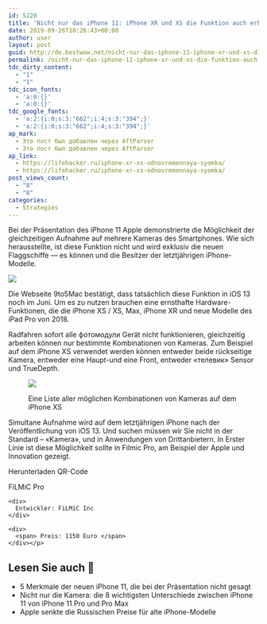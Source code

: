 ```yaml
---
id: 5220
title: 'Nicht nur das iPhone 11: iPhone XR und XS die Funktion auch erhalten die gleichzeitige Aufnahme auf mehrere Kameras'
date: 2019-09-26T18:26:43+00:00
author: user
layout: post
guid: http://de.bestwow.net/nicht-nur-das-iphone-11-iphone-xr-und-xs-die-funktion-auch-erhalten-die-gleichzeitige-aufnahme-auf-mehrere-kameras/
permalink: /nicht-nur-das-iphone-11-iphone-xr-und-xs-die-funktion-auch-erhalten-die-gleichzeitige-aufnahme-auf-mehrere-kameras/
tdc_dirty_content:
  - "1"
  - "1"
tdc_icon_fonts:
  - 'a:0:{}'
  - 'a:0:{}'
tdc_google_fonts:
  - 'a:2:{i:0;s:3:"662";i:4;s:3:"394";}'
  - 'a:2:{i:0;s:3:"662";i:4;s:3:"394";}'
ap_mark:
  - Это пост был добавлен через AftParser
  - Это пост был добавлен через AftParser
ap_link:
  - https://lifehacker.ru/iphone-xr-xs-odnovremennaya-syomka/
  - https://lifehacker.ru/iphone-xr-xs-odnovremennaya-syomka/
post_views_count:
  - "8"
  - "8"
categories:
  - Strategies
---
```

Bei der Präsentation des iPhone 11 Apple demonstrierte die Möglichkeit der gleichzeitigen Aufnahme auf mehrere Kameras des Smartphones. Wie sich herausstellte, ist diese Funktion nicht und wird exklusiv die neuen Flaggschiffe — es können und die Besitzer der letztjährigen iPhone-Modelle.

![](http://de.bestwow.net/wp-content/uploads/2019/09/ne-tol-ko-iphone-11-iphone-xr-i-xs-tozhe-poluchat-funkciyu-odnovremennoy-s-emki-na-neskol-ko-kamer-1.jpg) 

Die Webseite 9to5Mac bestätigt, dass tatsächlich diese Funktion in iOS 13 noch im Juni. Um es zu nutzen brauchen eine ernsthafte Hardware-Funktionen, die die iPhone XS / XS, Max, iPhone XR und neue Modelle des iPad Pro von 2018.

Radfahren sofort alle фотомодули Gerät nicht funktionieren, gleichzeitig arbeiten können nur bestimmte Kombinationen von Kameras. Zum Beispiel auf dem iPhone XS verwendet werden können entweder beide rückseitige Kamera, entweder eine Haupt-und eine Front, entweder «телевик» Sensor und TrueDepth.<figure>

![](http://de.bestwow.net/wp-content/uploads/2019/09/ne-tol-ko-iphone-11-iphone-xr-i-xs-tozhe-poluchat-funkciyu-odnovremennoy-s-emki-na-neskol-ko-kamer-2.jpg) <figcaption>Eine Liste aller möglichen Kombinationen von Kameras auf dem iPhone XS</figcaption></figure> 

Simultane Aufnahme wird auf dem letztjährigen iPhone nach der Veröffentlichung von iOS 13. Und suchen müssen wir Sie nicht in der Standard &#8211; «Kamera», und in Anwendungen von Drittanbietern. In Erster Linie ist diese Möglichkeit sollte in Filmic Pro, am Beispiel der Apple und Innovation gezeigt.

<div>
  <div>
  </div>
  
  <div>
  </div>
  
  <div>
    <div>
      Herunterladen <span>QR-Code </span>
    </div></p>
  </div>
  
  <div>
    <div>
      FiLMiC Pro
    </div>
    
    <div>
      Entwickler: FiLMiC Inc
    </div>
    
    <div>
      <span> Preis: 1150 Euro </span>
    </div></p>
  </div></p>
</div>

<div>
  <h2 class="read-also__title">
    <span>Lesen Sie auch</span> <span>🧐 </span>
  </h2>
  
  <ul class="read-also__list">
    <li>
      5 Merkmale der neuen iPhone 11, die bei der Präsentation nicht gesagt
    </li>
    <li>
      Nicht nur die Kamera: die 8 wichtigsten Unterschiede zwischen iPhone 11 von iPhone 11 Pro und Pro Max
    </li>
    <li>
      Apple senkte die Russischen Preise für alte iPhone-Modelle
    </li>
  </ul>
</div>